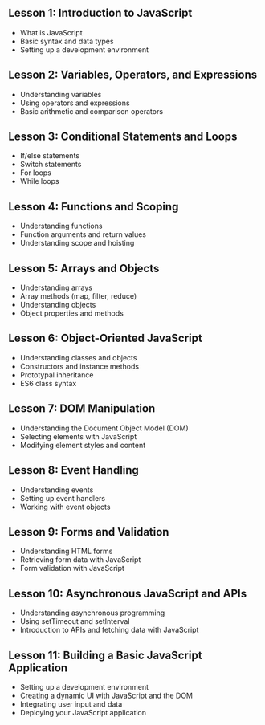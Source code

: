 ## Lesson 1: Introduction to JavaScript

- What is JavaScript
- Basic syntax and data types
- Setting up a development environment

## Lesson 2: Variables, Operators, and Expressions

- Understanding variables
- Using operators and expressions
- Basic arithmetic and comparison operators

## Lesson 3: Conditional Statements and Loops

- If/else statements
- Switch statements
- For loops
- While loops

## Lesson 4: Functions and Scoping

- Understanding functions
- Function arguments and return values
- Understanding scope and hoisting

## Lesson 5: Arrays and Objects

- Understanding arrays
- Array methods (map, filter, reduce)
- Understanding objects
- Object properties and methods

## Lesson 6: Object-Oriented JavaScript

- Understanding classes and objects
- Constructors and instance methods
- Prototypal inheritance
- ES6 class syntax

## Lesson 7: DOM Manipulation

- Understanding the Document Object Model (DOM)
- Selecting elements with JavaScript
- Modifying element styles and content

## Lesson 8: Event Handling

- Understanding events
- Setting up event handlers
- Working with event objects

## Lesson 9: Forms and Validation

- Understanding HTML forms
- Retrieving form data with JavaScript
- Form validation with JavaScript

## Lesson 10: Asynchronous JavaScript and APIs

- Understanding asynchronous programming
- Using setTimeout and setInterval
- Introduction to APIs and fetching data with JavaScript

## Lesson 11: Building a Basic JavaScript Application

- Setting up a development environment
- Creating a dynamic UI with JavaScript and the DOM
- Integrating user input and data
- Deploying your JavaScript application